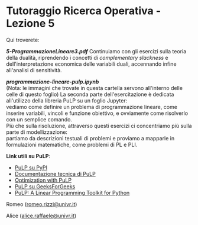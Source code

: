 # Tutoraggio Ricerca Operativa - Lezione 5 #

Qui troverete:

___5-ProgrammazioneLineare3.pdf___
Continuiamo con gli esercizi sulla teoria della dualità, riprendendo i concetti di _complementary slackness_ e dell'interpretazione economica delle variabili duali, accennando infine all'analisi di sensitività.

___programmazione-lineare-pulp.ipynb___<br>
(Nota: le immagini che trovate in questa cartella servono all'interno delle celle di questo foglio)
La seconda parte dell'esercitazione è dedicata all'utilizzo della libreria PuLP su un foglio Jupyter:<br>
vediamo come definire un problema di programmazione lineare, come inserire variabili, vincoli e funzione obiettivo, e ovviamente come risolverlo con un semplice comando.<br>
Più che sulla risoluzione, attraverso questi esercizi ci concentriamo più sulla parte di modellizzazione:<br>
partiamo da descrizioni testuali di problemi e proviamo a mapparle in formulazioni matematiche, come problemi di PL e PLI.

__Link utili su PuLP__:<br>
- [PuLP su PyPI](https://pypi.org/project/PuLP/)<br>
- [Documentazione tecnica di PuLP](https://coin-or.github.io/pulp/technical/pulp.html)
- [Optimization with PuLP](https://coin-or.github.io/pulp/)<br>
- [PuLP su GeeksForGeeks](https://www.geeksforgeeks.org/python-linear-programming-in-pulp/)
- [PuLP: A Linear Programming Toolkit for Python](http://www.optimization-online.org/DB_FILE/2011/09/3178.pdf)

Romeo (romeo.rizzi@univr.it)

Alice (alice.raffaele@univr.it)
